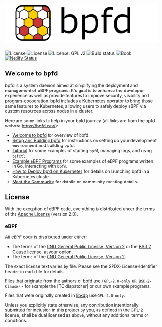 # [![bpfd](./docs/img/bpfd.svg)](https://bpfd.dev/)

[![License](https://img.shields.io/badge/License-Apache_2.0-blue.svg)](https://opensource.org/licenses/Apache-2.0)
[![License](https://img.shields.io/badge/License-BSD_2--Clause-orange.svg)](https://opensource.org/licenses/BSD-2-Clause)
[![License: GPL
v2](https://img.shields.io/badge/License-GPL_v2-blue.svg)](https://www.gnu.org/licenses/old-licenses/gpl-2.0.en.html)
![Build status][build-badge] [![Book][book-badge]][book-url]
[![Netlify Status](https://api.netlify.com/api/v1/badges/557ca612-4b7f-480d-a1cc-43b453502992/deploy-status)](https://app.netlify.com/sites/bpfd/deploys)

[build-badge]:
    https://img.shields.io/github/actions/workflow/status/bpfd-dev/bpfd/build.yml?branch=main
[book-badge]: https://img.shields.io/badge/read%20the-book-9cf.svg
[book-url]: https://bpfd.dev/

## Welcome to bpfd

bpfd is a system daemon aimed at simplifying the deployment and management of eBPF programs.
It's goal is to enhance the developer-experience as well as provide features to improve security,
visibility and program-cooperation.
bpfd includes a Kubernetes operator to bring those same features to Kubernetes, allowing users to
safely deploy eBPF via custom resources across nodes in a cluster.

Here are some links to help in your bpfd journey (all links are from the bpfd website <https://bpfd.dev/>):

- [Welcome to bpfd](https://bpfd.dev/) for overview of bpfd.
- [Setup and Building bpfd](https://bpfd.dev/getting-started/building-bpfd/) for
  instructions on setting up your development environment and building bpfd.
- [Tutorial](https://bpfd.dev/getting-started/tutorial/) for some examples of starting
  `bpfd`, managing logs, and using `bpfctl`.
- [Example eBPF Programs](https://bpfd.dev/getting-started/example-bpf/) for some
  examples of eBPF programs written in Go, interacting with `bpfd`.
- [How to Deploy bpfd on Kubernetes](https://bpfd.dev/developer-guide/develop-operator/) for details on launching
  bpfd in a Kubernetes cluster.
- [Meet the Community](https://bpfd.dev/governance/meetings/) for details on community meeting details.

## License

With the exception of eBPF code, everything is distributed under the terms of
the [Apache License] (version 2.0).

### eBPF

All eBPF code is distributed under either:

- The terms of the [GNU General Public License, Version 2] or the
  [BSD 2 Clause] license, at your option.
- The terms of the [GNU General Public License, Version 2].

The exact license text varies by file. Please see the SPDX-License-Identifier
header in each file for details.

Files that originate from the authors of bpfd use
`(GPL-2.0-only OR BSD-2-Clause)` - for example the [TC dispatcher] or our
own example programs.

Files that were originally created in [libxdp] use `GPL-2.0-only`.

Unless you explicitly state otherwise, any contribution intentionally submitted
for inclusion in this project by you, as defined in the GPL-2 license, shall be
dual licensed as above, without any additional terms or conditions.

[Apache license]: LICENSE-APACHE
[GNU General Public License, Version 2]: LICENSE-GPL2
[BSD 2 Clause]: LICENSE-BSD2
[libxdp]: https://github.com/xdp-project/xdp-tools
